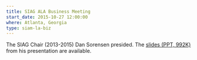 ```yaml
---
title: SIAG ALA Business Meeting
start_date: 2015-10-27 12:00:00
where: Atlanta, Georgia
type: siam-la-biz
---
```


The SIAG Chair (2013-2015) Dan Sorensen presided.
The [slides (PPT, 992K)][1] from his presentation are available.

[1]: http://siags.siam.org/siagla/articles/2015-la-business.pptx
